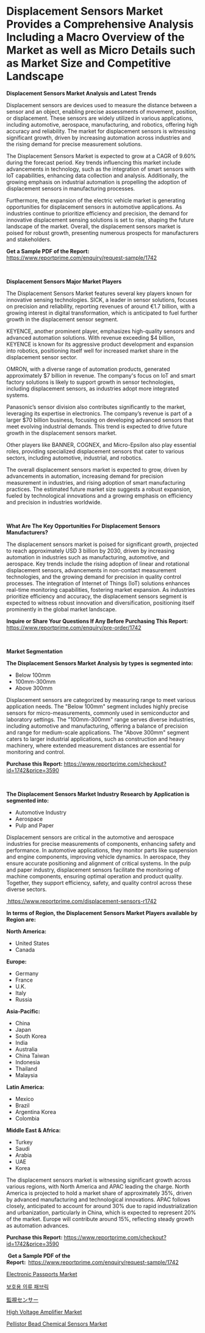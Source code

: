 <p><h1>Displacement Sensors Market Provides a Comprehensive Analysis Including a Macro Overview of the Market as well as Micro Details such as Market Size and Competitive Landscape</h1></p><p><strong>Displacement Sensors Market Analysis and Latest Trends</strong></p>
<p><p>Displacement sensors are devices used to measure the distance between a sensor and an object, enabling precise assessments of movement, position, or displacement. These sensors are widely utilized in various applications, including automotive, aerospace, manufacturing, and robotics, offering high accuracy and reliability. The market for displacement sensors is witnessing significant growth, driven by increasing automation across industries and the rising demand for precise measurement solutions.</p><p>The Displacement Sensors Market is expected to grow at a CAGR of 9.60% during the forecast period. Key trends influencing this market include advancements in technology, such as the integration of smart sensors with IoT capabilities, enhancing data collection and analysis. Additionally, the growing emphasis on industrial automation is propelling the adoption of displacement sensors in manufacturing processes. </p><p>Furthermore, the expansion of the electric vehicle market is generating opportunities for displacement sensors in automotive applications. As industries continue to prioritize efficiency and precision, the demand for innovative displacement sensing solutions is set to rise, shaping the future landscape of the market. Overall, the displacement sensors market is poised for robust growth, presenting numerous prospects for manufacturers and stakeholders.</p></p>
<p><strong>Get a Sample PDF of the Report:&nbsp;</strong> <a href="https://www.reportprime.com/enquiry/request-sample/1742">https://www.reportprime.com/enquiry/request-sample/1742</a></p>
<p>&nbsp;</p>
<p><strong>Displacement Sensors Major Market Players</strong></p>
<p><p>The Displacement Sensors Market features several key players known for innovative sensing technologies. SICK, a leader in sensor solutions, focuses on precision and reliability, reporting revenues of around €1.7 billion, with a growing interest in digital transformation, which is anticipated to fuel further growth in the displacement sensor segment.</p><p>KEYENCE, another prominent player, emphasizes high-quality sensors and advanced automation solutions. With revenue exceeding $4 billion, KEYENCE is known for its aggressive product development and expansion into robotics, positioning itself well for increased market share in the displacement sensor sector.</p><p>OMRON, with a diverse range of automation products, generated approximately $7 billion in revenue. The company's focus on IoT and smart factory solutions is likely to support growth in sensor technologies, including displacement sensors, as industries adopt more integrated systems.</p><p>Panasonic’s sensor division also contributes significantly to the market, leveraging its expertise in electronics. The company’s revenue is part of a larger $70 billion business, focusing on developing advanced sensors that meet evolving industrial demands. This trend is expected to drive future growth in the displacement sensors market.</p><p>Other players like BANNER, COGNEX, and Micro-Epsilon also play essential roles, providing specialized displacement sensors that cater to various sectors, including automotive, industrial, and robotics.</p><p>The overall displacement sensors market is expected to grow, driven by advancements in automation, increasing demand for precision measurement in industries, and rising adoption of smart manufacturing practices. The estimated future market size suggests a robust expansion, fueled by technological innovations and a growing emphasis on efficiency and precision in industries worldwide.</p></p>
<p>&nbsp;</p>
<p><strong>What Are The Key Opportunities For Displacement Sensors Manufacturers?</strong></p>
<p><p>The displacement sensors market is poised for significant growth, projected to reach approximately USD 3 billion by 2030, driven by increasing automation in industries such as manufacturing, automotive, and aerospace. Key trends include the rising adoption of linear and rotational displacement sensors, advancements in non-contact measurement technologies, and the growing demand for precision in quality control processes. The integration of Internet of Things (IoT) solutions enhances real-time monitoring capabilities, fostering market expansion. As industries prioritize efficiency and accuracy, the displacement sensors segment is expected to witness robust innovation and diversification, positioning itself prominently in the global market landscape.</p></p>
<p><strong>Inquire or Share Your Questions If Any Before Purchasing This Report:</strong> <a href="https://www.reportprime.com/enquiry/pre-order/1742">https://www.reportprime.com/enquiry/pre-order/1742</a></p>
<p>&nbsp;</p>
<p><strong>Market Segmentation</strong></p>
<p><strong>The Displacement Sensors Market Analysis by types is segmented into:</strong></p>
<p><ul><li>Below 100mm</li><li>100mm-300mm</li><li>Above 300mm</li></ul></p>
<p><p>Displacement sensors are categorized by measuring range to meet various application needs. The "Below 100mm" segment includes highly precise sensors for micro-measurements, commonly used in semiconductor and laboratory settings. The "100mm-300mm" range serves diverse industries, including automotive and manufacturing, offering a balance of precision and range for medium-scale applications. The "Above 300mm" segment caters to larger industrial applications, such as construction and heavy machinery, where extended measurement distances are essential for monitoring and control.</p></p>
<p><strong>Purchase this Report:&nbsp;</strong><a href="https://www.reportprime.com/checkout?id=1742&price=3590">https://www.reportprime.com/checkout?id=1742&price=3590</a></p>
<p>&nbsp;</p>
<p><strong>The Displacement Sensors Market Industry Research by Application is segmented into:</strong></p>
<p><ul><li>Automotive Industry</li><li>Aerospace</li><li>Pulp and Paper</li></ul></p>
<p><p>Displacement sensors are critical in the automotive and aerospace industries for precise measurements of components, enhancing safety and performance. In automotive applications, they monitor parts like suspension and engine components, improving vehicle dynamics. In aerospace, they ensure accurate positioning and alignment of critical systems. In the pulp and paper industry, displacement sensors facilitate the monitoring of machine components, ensuring optimal operation and product quality. Together, they support efficiency, safety, and quality control across these diverse sectors.</p></p>
<p><a href="https://www.reportprime.com/displacement-sensors-r1742">&nbsp;https://www.reportprime.com/displacement-sensors-r1742</a></p>
<p><strong>In terms of Region, the Displacement Sensors Market Players available by Region are:</strong></p>
<p>
    <p> <strong> North America: </strong>
        <ul>
            <li>United States</li>
            <li>Canada</li>
        </ul>
        </p> 
    <p> <strong> Europe: </strong>
        <ul>
            <li>Germany</li>
            <li>France</li>
            <li>U.K.</li>
            <li>Italy</li>
            <li>Russia</li>
        </ul>
        </p> 
    <p> <strong> Asia-Pacific: </strong>
        <ul>
            <li>China</li>
            <li>Japan</li>
            <li>South Korea</li>
            <li>India</li>
            <li>Australia</li>
            <li>China Taiwan</li>
            <li>Indonesia</li>
            <li>Thailand</li>
            <li>Malaysia</li>
        </ul>
        </p> 
    <p> <strong> Latin America: </strong>
        <ul>
            <li>Mexico</li>
            <li>Brazil</li>
            <li>Argentina Korea</li>
            <li>Colombia</li>
        </ul>
        </p> 
    <p> <strong> Middle East & Africa: </strong>
        <ul>
            <li>Turkey</li>
            <li>Saudi</li>
            <li>Arabia</li>
            <li>UAE</li>
            <li>Korea</li>
        </ul>
    </p>
    </p>
<p><p>The displacement sensors market is witnessing significant growth across various regions, with North America and APAC leading the charge. North America is projected to hold a market share of approximately 35%, driven by advanced manufacturing and technological innovations. APAC follows closely, anticipated to account for around 30% due to rapid industrialization and urbanization, particularly in China, which is expected to represent 20% of the market. Europe will contribute around 15%, reflecting steady growth as automation advances.</p></p>
<p><strong>Purchase this Report: </strong><a href="https://www.reportprime.com/checkout?id=1742&price=3590">https://www.reportprime.com/checkout?id=1742&price=3590</a></p>
<p>&nbsp;<strong>Get a Sample PDF of the Report:&nbsp;&nbsp;</strong><a href="https://www.reportprime.com/enquiry/request-sample/1742">https://www.reportprime.com/enquiry/request-sample/1742</a></p>
<p><strong></strong></p>
<p><p><a href="https://github.com/RoccoManning/Market-Research-Report-List-6/blob/main/electronic-passports-market.md">Electronic Passports Market</a></p><p><a href="https://medium.com/@kelvinfeenrey98677/%EA%B8%80%EB%A1%9C%EB%B2%8C-%EB%B3%B4%ED%98%B8%EC%9D%98%EB%B3%B5-%EC%9B%90%EB%8B%A8-%EC%8B%9C%EC%9E%A5-%ED%8A%B8%EB%A0%8C%EB%93%9C-%EB%B6%84%EC%84%9D-%EB%B0%8F-%ED%96%A5%ED%9B%84-%EC%84%B1%EC%9E%A5-%EC%A0%84%EB%A7%9D-2024-2031-677934fd9192">보호용 의류 패브릭</a></p><p><a href="https://medium.com/@royfoote921/%E3%83%A2%E3%83%8B%E3%82%BF%E3%83%AA%E3%83%B3%E3%82%B0%E3%82%BB%E3%83%B3%E3%82%B5%E3%83%BC%E5%B8%82%E5%A0%B4%E3%81%AE%E5%8B%95%E5%90%91-%E5%B8%82%E5%A0%B4%E5%8F%82%E5%8A%A0%E4%BC%81%E6%A5%AD-%E5%B8%82%E5%A0%B4%E8%A6%8F%E6%A8%A1-%E5%9C%B0%E7%90%86%E7%9A%84%E5%9C%B0%E5%9F%9F-%E3%81%8A%E3%82%88%E3%81%B3%E4%BA%88%E6%B8%AC-2024%E5%B9%B4-2031%E5%B9%B4-a2989a01fb64">監視センサー</a></p><p><a href="https://github.com/gulaimolin/Market-Research-Report-List-6/blob/main/high-voltage-amplifier-market.md">High Voltage Amplifier Market</a></p><p><a href="https://medium.com/@tracey.powell674/pellistor-bead-chemical-sensors-market-size-share-analysis-growth-trends-forecast-2024-2031-b6897e97da29?postPublishedType=initial">Pellistor Bead Chemical Sensors Market</a></p></p>